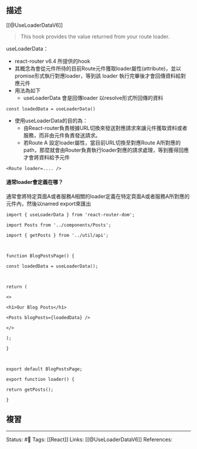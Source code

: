 ## 描述

[[@UseLoaderDataV6]]

> This hook provides the value returned from your route loader.

useLoaderData：
- react-router v6.4 所提供的hook
- 其概念為會從元件所待的目前Route元件獲取loader屬性(attribute)，並以promise形式執行對應loader，等到該 loader 執行完畢後才會回傳資料給對應元件
- 用法為如下
	-  useLoaderData 會是回傳loader 以resolve形式所回傳的資料
```
const loadedData = useLoaderData()
```
- 使用useLoaderData的目的為：
	- 由React-router負責根據URL切換來發送對應請求來讓元件獲取資料或者服務，而非由元件負責發送請求。
	- 若Route A 設定loader屬性，當目前URL切換至對應Route A所對應的path，那麼就會由Router負責執行loader對應的請求處理，等到獲得回應才會將資料給予元件
```
<Route loader=.... />
```

#### 通常loader會定義在哪？

通常會將特定頁面A或者服務A相關的loader定義在特定頁面A或者服務A所對應的元件內，然後以named export來匯出

```
import { useLoaderData } from 'react-router-dom';

import Posts from '../components/Posts';

import { getPosts } from '../util/api';

  

function BlogPostsPage() {

const loadedData = useLoaderData();

  

return (

<>

<h1>Our Blog Posts</h1>

<Posts blogPosts={loadedData} />

</>

);

}

  

export default BlogPostsPage;

export function loader() {

return getPosts();

}
```




## 複習


---
Status: #🌱 
Tags:
[[React]]
Links:
[[@UseLoaderDataV6]]
References: